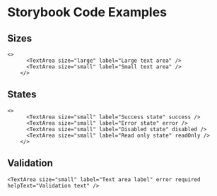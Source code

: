 # Storybook Code Examples

## Sizes

```tsx
<>
      <TextArea size="large" label="Large text area" />
      <TextArea size="small" label="Small text area" />
    </>
```

## States

```tsx
<>
      <TextArea size="small" label="Success state" success />
      <TextArea size="small" label="Error state" error />
      <TextArea size="small" label="Disabled state" disabled />
      <TextArea size="small" label="Read only state" readOnly />
    </>
```

## Validation

```tsx
<TextArea size="small" label="Text area label" error required helpText="Validation text" />
```

